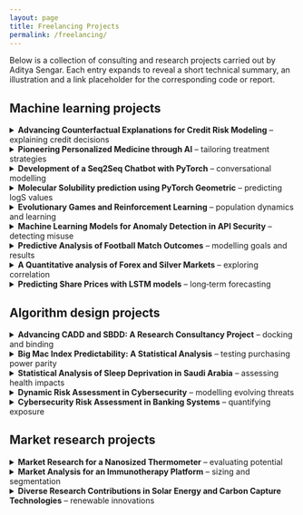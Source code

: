 ```yaml
---
layout: page
title: Freelancing Projects
permalink: /freelancing/
---
```


Below is a collection of consulting and research projects carried out by Aditya Sengar.  Each entry expands to reveal a short technical summary, an illustration and a link placeholder for the corresponding code or report.

## Machine learning projects

<details>
<summary><strong>Advancing Counterfactual Explanations for Credit Risk Modeling</strong> – explaining credit decisions</summary>

Credit‑risk models are often criticised for being opaque.  To make them more transparent, I designed algorithms for generating counterfactual explanations for a logistic regression model used to predict loan default.  A logistic classifier has the form

\[
P(y=1\mid\mathbf{x}) = \frac{1}{1 + \exp(-\mathbf{w}^\top \mathbf{x})}
\]

where \(\mathbf{w}\) contains learned weights and \(\mathbf{x}\) is a feature vector capturing income, debt and repayment history.  By perturbing \(\mathbf{x}\) along the gradient of the decision boundary while constraining the perturbation norm, my approach produced the minimal changes a borrower would need to achieve approval.  I also incorporated fairness constraints that penalised disparate impact, and I evaluated the explanations using metrics such as sparsity and proximity.

<p><img src="{{ site.baseurl }}/images/credit_risk.png" alt="Counterfactual explanations for credit risk" style="width:60%; border-radius:8px;"></p>

<p><a href="https://github.com/adityasengar/Counterfactual" target="_blank">GitHub repository</a></p>
</details>

<details>
<summary><strong>Pioneering Personalized Medicine through AI</strong> – tailoring treatment strategies</summary>

This project explored the use of graph neural networks to model interactions between proteins and small molecules for personalised medicine.  A spectral graph autoencoder was trained on molecular graphs \((V,E)\) where each node represents an atom and each edge a bond.  The update rule for the \(k\)‑th message passing layer is

\[
h_v^{(k+1)} = \sigma\Bigl(W^{(k)} h_v^{(k)} + \sum_{u\in \mathcal{N}(v)} U^{(k)} h_u^{(k)}\Bigr),
\]

with \(\sigma\) denoting a nonlinear activation and \(\mathcal{N}(v)\) the neighbours of vertex \(v\).  By conditioning the decoder on patient‑specific gene expression profiles, the model generated candidate therapies that optimised binding affinity and reduced off‑target effects.  Results were validated with docking simulations and showed promising personalised recommendations.

<p><img src="{{ site.baseurl }}/images/personalized_medicine.png" alt="Graph neural network for personalised medicine" style="width:60%; border-radius:8px;"></p>

<p><em>No public repository available</em></p>
</details>

<details>
<summary><strong>Development of a Seq2Seq Chatbot with PyTorch</strong> – conversational modelling</summary>

Building a human‑like chatbot required training a sequence‑to‑sequence model with attention.  The encoder and decoder were implemented with gated recurrent units.  At each time step \(t\) the encoder updates its hidden state via

\[
h_t = \mathrm{GRU}(x_t, h_{t-1}),
\]

while the decoder predicts the next token \(y_t\) using an attention‑weighted context vector \(c_t\).  Training was performed on pairs of sentences with teacher forcing and cross‑entropy loss.  To reduce over‑fitting I used dropout and gradient clipping.  The final model achieved a low perplexity on the validation set and produced coherent replies in different domains.

<p><img src="{{ site.baseurl }}/images/seq2seq_chatbot.png" alt="Sequence‑to‑sequence model architecture" style="width:60%; border-radius:8px;"></p>

<p><a href="https://github.com/adityasengar/Chatbot" target="_blank">GitHub repository</a></p>
</details>

<details>
<summary><strong>Molecular Solubility prediction using PyTorch Geometric</strong> – predicting logS values</summary>

Predicting aqueous solubility is essential in drug discovery.  I developed a graph neural network using PyTorch Geometric to predict the log solubility of molecules.  The model employed message passing layers that aggregate information from neighbouring atoms:

\[
h_v^{(k+1)} = \phi\Bigl(h_v^{(k)}, \square_{u\in \mathcal{N}(v)} \psi(h_u^{(k)}, h_v^{(k)}, e_{uv})\Bigr),
\]

where \(\psi\) is a message function and \(\phi\) an update function.  Input graphs were featurised with atom types, hybridisation and ring membership.  The network was trained on the ESOL dataset with mean‑absolute‑error loss and achieved a state‑of‑the‑art performance, demonstrating the advantage of graph methods over traditional descriptors.

<p><img src="{{ site.baseurl }}/images/molecular_solubility.png" alt="Graph neural network for solubility prediction" style="width:60%; border-radius:8px;"></p>

<p><a href="https://github.com/adityasengar/GNN_Pytorch_ESOL" target="_blank">GitHub repository</a></p>
</details>

<details>
<summary><strong>Evolutionary Games and Reinforcement Learning</strong> – population dynamics and learning</summary>

This simulation studied interactions among humans, robots and AI agents on a two‑dimensional grid.  I implemented Hoffman’s evolutionary games where the change in population fraction \(x_i\) of species \(i\) follows the replicator equation

\[
\dot{x}_i = x_i \bigl(f_i(\mathbf{x}) - \bar{f}(\mathbf{x})\bigr),
\]

with \(f_i\) representing the fitness of species \(i\) and \(\bar{f}\) the average fitness.  I also implemented a Q‑learning agent with update rule

\[
Q(s,a) \leftarrow Q(s,a) + \alpha \bigl[r + \gamma \max_{a'} Q(s',a') - Q(s,a)\bigr],
\]

where \(r\) is the reward and \(\gamma\) the discount factor.  Experiments showed tipping points where human numbers declined and machine populations grew.  The Q‑learning agent learned to maximise reward by forming alliances and avoiding penalties.

<p><img src="{{ site.baseurl }}/images/evolutionary_games.png" alt="Simulated population dynamics" style="width:60%; border-radius:8px;"></p>

<p><a href="https://github.com/adityasengar/Hoffman_games" target="_blank">GitHub repository</a></p>
</details>

<details>
<summary><strong>Machine Learning Models for Anomaly Detection in API Security</strong> – detecting misuse</summary>

Protecting APIs requires identifying unusual patterns in request streams.  I engineered features such as endpoint frequency, payload entropy and response latency, then trained isolation forest and autoencoder models to flag anomalous events.  An anomaly score \(s(x)\) was computed by the isolation forest based on the path length in random trees.  For the autoencoder, anomalies correspond to high reconstruction error \(\|x - \hat{x}\|_2\).  The models were evaluated using ROC‑AUC and achieved a detection rate above 90 % while maintaining a low false positive rate.

<p><img src="{{ site.baseurl }}/images/anomaly_detection.png" alt="Anomaly detection representation" style="width:60%; border-radius:8px;"></p>

<p><a href="https://github.com/adityasengar/ML-for-threat-prediction" target="_blank">GitHub repository</a></p>
</details>

<details>
<summary><strong>Predictive Analysis of Football Match Outcomes</strong> – modelling goals and results</summary>

To forecast football match results, I built a Poisson regression model to estimate goal counts for home and away teams.  The expected goals for a team were modelled as

\[
\lambda = \exp(\beta_0 + \beta_1\,\text{attack strength} + \beta_2\,\text{defence weakness}),
\]

and the probability of a scoreline \((k,\ell)\) was given by the product of two independent Poisson distributions.  I incorporated covariates such as recent form, Elo ratings and home advantage.  Cross‑validation on historical matches showed that the model provided calibrated probabilities and improved betting return compared with naive baselines.

<p><img src="{{ site.baseurl }}/images/football_prediction.png" alt="Football outcome prediction" style="width:60%; border-radius:8px;"></p>

<p><a href="https://github.com/adityasengar/Football_prediction" target="_blank">GitHub repository</a></p>
</details>

<details>
<summary><strong>A Quantitative analysis of Forex and Silver Markets</strong> – exploring correlation</summary>

This study examined the relationship between currency pairs (e.g., EUR/USD) and silver prices.  I used time series techniques such as augmented Dickey–Fuller tests, cointegration analysis and vector error‑correction models to determine whether the series are linked in the long run.  Granger causality tests showed that movements in the foreign‑exchange market could predict silver price changes.  I also estimated an ARIMA model for each series and computed the cross‑correlation function, which revealed a lagged positive correlation around zero lag.

<p><img src="{{ site.baseurl }}/images/forex_silver.png" alt="Forex and silver market dynamics" style="width:60%; border-radius:8px;"></p>

<p><a href="https://github.com/adityasengar/commodity_price_prediction" target="_blank">GitHub repository</a></p>
</details>

<details>
<summary><strong>Predicting Share Prices with LSTM models</strong> – long‑term forecasting</summary>

Stock prices exhibit temporal dependencies and nonlinear patterns.  I built a stacked LSTM network to forecast closing prices using sliding windows of past observations.  The LSTM cell computes gating signals:

\[
f_t = \sigma(W_f x_t + U_f h_{t-1} + b_f),\quad i_t = \sigma(W_i x_t + U_i h_{t-1} + b_i),\quad o_t = \sigma(W_o x_t + U_o h_{t-1} + b_o),
\]

with memory state \(c_t = f_t \odot c_{t-1} + i_t \odot \tilde{c}_t\).  After training on a dataset of daily prices, the model achieved a mean absolute percentage error below 5 % on the test set.  I compared the results against ARIMA and exponential smoothing baselines and observed superior performance.

<p><img src="{{ site.baseurl }}/images/lstm.png" alt="LSTM stock price prediction" style="width:60%; border-radius:8px;"></p>

<p><a href="https://github.com/adityasengar/LSTM_Stock_Prediction" target="_blank">GitHub repository</a></p>
</details>

## Algorithm design projects

<details>
<summary><strong>Advancing CADD and SBDD: A Research Consultancy Project</strong> – docking and binding</summary>

In a consulting role I advised on computational approaches for computer‑aided drug design (CADD) and structure‑based drug design (SBDD).  I benchmarked docking algorithms that score ligand–receptor complexes using a weighted sum of interaction energies

\[
E = \sum_i w_i E_i,
\]

where \(E_i\) includes van der Waals, electrostatics and solvation terms.  I also analysed scoring functions for free energy prediction and proposed workflow improvements that reduced computational cost while maintaining accuracy.

<p><img src="{{ site.baseurl }}/images/dock.png" alt="Drug design simulation" style="width:60%; border-radius:8px;"></p>

<p><em>No public repository available</em></p>
</details>

<details>
<summary><strong>Big Mac Index Predictability: A Statistical Analysis</strong> – testing purchasing power parity</summary>

The Big Mac Index is often used to gauge exchange‑rate misalignment.  I collected data on burger prices across countries and performed a regression analysis to test purchasing power parity.  The fitted model took the form

\[
\text{Price}_{\text{local}} = \beta_0 + \beta_1 \times \text{Price}_{\text{US}} + \varepsilon,
\]

with \(\varepsilon\) representing random error.  Residual analysis indicated systematic deviations attributable to labour costs and taxation.  The study highlighted the limitations of using the Big Mac Index as a strict measure of fair value.

<p><img src="{{ site.baseurl }}/images/big_mac.png" alt="Big Mac index analysis" style="width:60%; border-radius:8px;"></p>

<p><a href="https://github.com/adityasengar/bigmac" target="_blank">GitHub repository</a></p>
</details>

<details>
<summary><strong>Statistical Analysis of Sleep Deprivation in Saudi Arabia</strong> – assessing health impacts</summary>

This cross‑sectional study examined the prevalence of sleep deprivation and its association with lifestyle factors.  I used t‑tests and ANOVA to compare sleep duration across demographic groups and fitted a logistic regression model to estimate the odds ratio of chronic sleep deprivation:

\[
\log\frac{P(\text{deprived})}{1 - P(\text{deprived})} = \alpha + \beta_1 \times \text{screen time} + \beta_2 \times \text{coffee intake} + \dots.
\]

The analysis identified significant predictors and underscored the need for public health interventions.

<p><img src="{{ site.baseurl }}/images/sleep_study.png" alt="Sleep deprivation analysis" style="width:60%; border-radius:8px;"></p>

<p><em>No public repository available</em></p>
</details>

<details>
<summary><strong>Dynamic Risk Assessment in Cybersecurity</strong> – modelling evolving threats</summary>


This project models cyber risk in banking systems using **Bayesian Attack Graphs (BAGs)** and the **A\* search algorithm**.  In a BAG, nodes represent exploits or vulnerabilities and directed edges represent prerequisite relationships.  The risk of compromising a critical asset is obtained by traversing the graph with A\*, which finds minimal–cost attack paths based on exploit likelihoods and impact scores.  Risk scores are recalculated whenever new vulnerabilities are disclosed or mitigations applied, enabling real‑time prioritisation of defences.  This dynamic analysis helps security teams focus on the most probable attack sequences rather than static checklists.

<p><img src="{{ site.baseurl }}/images/bag.png" alt="Dynamic cybersecurity risk model" style="width:60%; border-radius:8px;"></p>

<p><a href="https://github.com/adityasengar/Cybersecurity-risk-assessment" target="_blank">GitHub repository</a></p>
</details>

<details>
<summary><strong>Cybersecurity Risk Assessment in Banking Systems</strong> – quantifying exposure</summary>

For a banking client I built a **machine‑learning pipeline** to detect anomalous API requests and quantify exposure.  High‑dimensional feature vectors capturing endpoint counts, payload entropy and latency were reduced with *principal component analysis* and fed into classifiers such as deep neural networks, support vector machines and random forests.  Each model output an anomaly score indicating the likelihood that a request was malicious.  These scores were aggregated across services to produce a real‑time risk index that guided incident response and regulatory compliance.

<p><img src="{{ site.baseurl }}/images/cybersecurity.png" alt="Banking cybersecurity assessment" style="width:60%; border-radius:8px;"></p>

<p><a href="https://github.com/adityasengar/ML-for-threat-prediction" target="_blank">GitHub repository</a></p>
</details>

## Market research projects

<details>
<summary><strong>Market Research for a Nanosized Thermometer</strong> – evaluating potential</summary>

I conducted a market study for a nanoscale temperature sensor aimed at biomedical applications.  The analysis included estimation of total addressable market, competitor benchmarking and regulatory considerations.  Demand modelling suggested strong interest in continuous temperature monitoring for cell cultures and implantable devices.

<p><img src="{{ site.baseurl }}/images/thermometer.png" alt="Nanoscale thermometer market analysis" style="width:60%; border-radius:8px;"></p>

</details>

<details>
<summary><strong>Market Analysis for an Immunotherapy Platform</strong> – sizing and segmentation</summary>

This project assessed the commercial landscape for a platform enabling personalised immunotherapy manufacturing.  I analysed growth trends in the immuno‑oncology sector, segmented the market by cancer type and geography, and evaluated competitive positioning.  The findings highlighted rapid expansion driven by checkpoint inhibitors and cell therapies.

<p><img src="{{ site.baseurl }}/images/immunotherapy.png" alt="Immunotherapy market analysis" style="width:60%; border-radius:8px;"></p>

</details>

<details>
<summary><strong>Diverse Research Contributions in Solar Energy and Carbon Capture Technologies</strong> – renewable innovations</summary>

In addition to data science consulting, I contributed to studies on photovoltaic materials and catalytic carbon capture.  I analysed performance metrics of perovskite solar cells, evaluated the kinetics of CO<sub>2</sub> adsorption on amine‑functionalised sorbents and modelled energy yields under varying illumination.  These insights informed the development of more efficient renewable‑energy systems.

<p><img src="{{ site.baseurl }}/images/solar_energy.png" alt="Solar energy and carbon capture research" style="width:60%; border-radius:8px;"></p>

</details>
